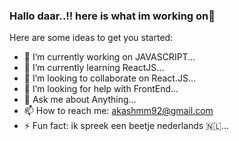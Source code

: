 ### Hallo daar..!! here is what im working on👋


Here are some ideas to get you started:

- 🔭 I’m currently working on JAVASCRIPT...
- 🌱 I’m currently learning ReactJS...
- 👯 I’m looking to collaborate on React.JS...
- 🤔 I’m looking for help with FrontEnd...
- 💬 Ask me about Anything...
- 📫 How to reach me: akashmm92@gmail.com
- ⚡ Fun fact: ik spreek een beetje nederlands 🇳🇱...
